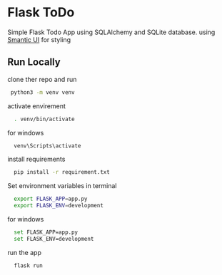 
# Flask ToDo

Simple Flask Todo App using SQLAlchemy and SQLite database.
using [Smantic UI](https://semantic-ui.com/) for styling




## Run Locally

clone ther repo and run

```bash
 python3 -m venv venv
```
activate envirement
```bash
  . venv/bin/activate
```
for windows
```bash
  venv\Scripts\activate
```
install requirements
```bash
  pip install -r requirement.txt
```
Set environment variables in terminal
```bash
  export FLASK_APP=app.py
  export FLASK_ENV=development
```
for windows
```bash
  set FLASK_APP=app.py
  set FLASK_ENV=development
```
run the app
```bash
  flask run
```
